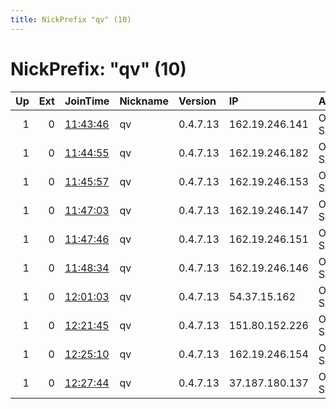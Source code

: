 ```yaml
---
title: NickPrefix "qv" (10)
---
```


# NickPrefix: "qv" (10)

|   Up |   Ext | JoinTime                                                                                              | Nickname   | Version   | IP             | AS      | CC   |   ORp |   Dirp | OS    | Contact                                   |   eFamMembers |
|-----:|------:|:------------------------------------------------------------------------------------------------------|:-----------|:----------|:---------------|:--------|:-----|------:|-------:|:------|:------------------------------------------|--------------:|
|    1 |     0 | [11:43:46](https://nusenu.github.io/OrNetStats/w/relay/611067F5442442F662A5A44EA10B86474C7D35BA.html) | qv         | 0.4.7.13  | 162.19.246.141 | OVH SAS | fr   |  9001 |      0 | Linux | &lt;qvnode@gmail.com&gt; @ator: 0xdc19bd7 |            13 |
|    1 |     0 | [11:44:55](https://nusenu.github.io/OrNetStats/w/relay/7D81857076F7706518F7C1F3BD33813BABA9CE03.html) | qv         | 0.4.7.13  | 162.19.246.182 | OVH SAS | fr   |  9001 |      0 | Linux | &lt;qvnode@gmail.com&gt; @ator: 0xdc19bd7 |            13 |
|    1 |     0 | [11:45:57](https://nusenu.github.io/OrNetStats/w/relay/8A5F3052C1130818C73A7CCE33E2961EBEB29D1A.html) | qv         | 0.4.7.13  | 162.19.246.153 | OVH SAS | fr   |  9001 |      0 | Linux | &lt;qvnode@gmail.com&gt; @ator: 0xdc19bd7 |            13 |
|    1 |     0 | [11:47:03](https://nusenu.github.io/OrNetStats/w/relay/9BF9E46D8D04AC04B3A8D1799492878225B148B9.html) | qv         | 0.4.7.13  | 162.19.246.147 | OVH SAS | fr   |  9001 |      0 | Linux | &lt;qvnode@gmail.com&gt; @ator: 0xdc19bd7 |            13 |
|    1 |     0 | [11:47:46](https://nusenu.github.io/OrNetStats/w/relay/4B5ED92B6DC295C7386BD64BC79C205C6C8B58DB.html) | qv         | 0.4.7.13  | 162.19.246.151 | OVH SAS | fr   |  9001 |      0 | Linux | &lt;qvnode@gmail.com&gt; @ator: 0xdc19bd7 |            13 |
|    1 |     0 | [11:48:34](https://nusenu.github.io/OrNetStats/w/relay/EBAF301192C37FF3944AC80DA6109A151858E982.html) | qv         | 0.4.7.13  | 162.19.246.146 | OVH SAS | fr   |  9001 |      0 | Linux | &lt;qvnode@gmail.com&gt; @ator: 0xdc19bd7 |            13 |
|    1 |     0 | [12:01:03](https://nusenu.github.io/OrNetStats/w/relay/F70131A1E8F94F43D9C8494F2BC5A5037B045C4F.html) | qv         | 0.4.7.13  | 54.37.15.162   | OVH SAS | fr   |  9001 |      0 | Linux | &lt;qvnode@gmail.com&gt; @ator: 0xdc19bd7 |            13 |
|    1 |     0 | [12:21:45](https://nusenu.github.io/OrNetStats/w/relay/B6981A7534D944D64F173665B3D2925AFAF20A5F.html) | qv         | 0.4.7.13  | 151.80.152.226 | OVH SAS | fr   |  9001 |      0 | Linux | &lt;qvnode@gmail.com&gt; @ator: 0xdc19bd7 |            13 |
|    1 |     0 | [12:25:10](https://nusenu.github.io/OrNetStats/w/relay/11294F82F9BC76A83642BA1D591990437D5FAFD3.html) | qv         | 0.4.7.13  | 162.19.246.154 | OVH SAS | fr   |  9001 |      0 | Linux | &lt;qvnode@gmail.com&gt; @ator: 0xdc19bd7 |            13 |
|    1 |     0 | [12:27:44](https://nusenu.github.io/OrNetStats/w/relay/B859097DC036D5A13C87F2E1197F1DFF5307506C.html) | qv         | 0.4.7.13  | 37.187.180.137 | OVH SAS | fr   |  9001 |      0 | Linux | &lt;qvnode@gmail.com&gt; @ator: 0xdc19bd7 |            13 |
